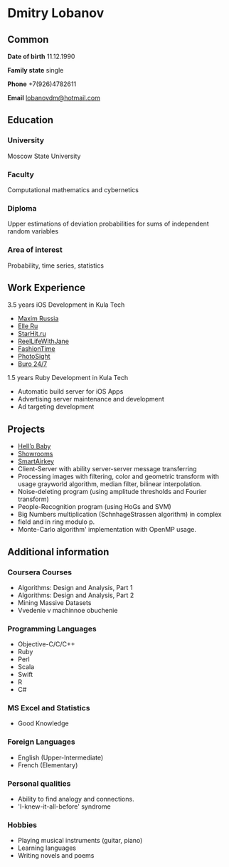 # Dmitry Lobanov
## Common
**Date of birth**
11.12.1990

**Family state**
single

**Phone**
+7(926)4782611

**Email**
lobanovdm@hotmail.com

## Education
### University 
Moscow State University
### Faculty 
Computational mathematics and cybernetics
### Diploma 
Upper estimations of deviation probabilities for sums of independent random variables
### Area of interest 
Probability, time series, statistics

## Work Experience
3.5 years iOS Development in Kula Tech

* [Maxim Russia](https://itunes.apple.com/ru/app/maxim-russia-samyj-citaemyj/id629947544?mt=8&uo=4)
* [Elle Ru](https://itunes.apple.com/ru/app/elle.ru-sajt-no1-o-mode-krasote/id811246690?mt=8&uo=4)
* [StarHit.ru](https://itunes.apple.com/ru/app/starhit.ru-novosti-sou-biznesa/id720675363?mt=8&uo=4)
* [ReelLifeWithJane](https://itunes.apple.com/ru/app/reel-life-with-jane/id778476772?mt=8&uo=4)
* [FashionTime](https://itunes.apple.com/ru/app/fashion-time-novosti-mody/id807451382?mt=8&uo=4)
* [PhotoSight](https://itunes.apple.com/ru/app/fotosajt/id763559204?mt=8&uo=4)
* [Buro 24/7](https://itunes.apple.com/ru/app/buro-24-7/id926285326?mt=8&uo=4)


1.5 years Ruby Development in Kula Tech
* Automatic build server for iOS Apps
* Advertising server maintenance and development
* Ad targeting development

## Projects
* [Hell’o Baby](https://itunes.apple.com/app/hello-baby-interactive-baby/id898977963?l=ru&ls=1&mt=8)
* [Showrooms](https://itunes.apple.com/us/app/showrooms-servis-udobnogo/id659578469?l=ru&ls=1&mt=8)
* [SmartAirkey](https://itunes.apple.com/ru/app/smartairkey/id1032832416?l=ru)
* Client-Server with ability server-server message transferring
* Processing images with filtering, color and geometric transform with usage grayworld algorithm, median filter, bilinear interpolation.
* Noise-deleting program (using amplitude thresholds and Fourier transform)
* People-Recognition program (using HoGs and SVM)
* Big Numbers multiplication (SchnhageStrassen algorithm) in complex
* field and in ring modulo p.
* Monte-Carlo algorithm' implementation with OpenMP usage.

## Additional information
### Coursera Courses
* Algorithms: Design and Analysis, Part 1
* Algorithms: Design and Analysis, Part 2
* Mining Massive Datasets
* Vvedenie v machinnoe obuchenie

### Programming Languages
* Objective-C/C/C++
* Ruby
* Perl
* Scala 
* Swift
* R
* C#

### MS Excel and Statistics
* Good Knowledge

### Foreign Languages
* English (Upper-Intermediate)
* French (Elementary)

### Personal qualities
* Ability to find analogy and connections.
* 'I-knew-it-all-before' syndrome

### Hobbies
* Playing musical instruments (guitar, piano)
* Learning languages
* Writing novels and poems